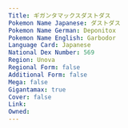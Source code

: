 ```yaml
---
﻿Title: ギガンタマックスダストダス
Pokemon Name Japanese: ダストダス
Pokemon Name German: Deponitox
Pokemon Name English: Garbodor
Language Card: Japanese
National Dex Number: 569
Region: Unova
Regional Form: false
Additional Form: false
Mega: false
Gigantamax: true
Cover: false
Link: 
Owned: 
---
```

